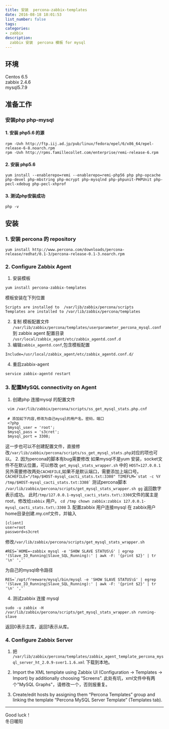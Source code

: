 ```yaml
---
title: 安装  percona-zabbix-templates
date: 2016-08-18 18:01:53
list_number: false  
tags:
categories:
- zabbix
description: 
  zabbix 安装  percona 模板 for mysql
---
```



## 环境
Centos 6.5  
zabbix 2.4.6  
mysql5.7.9


## 准备工作
### 安装php php-mysql
   #### 1. 安装 php5.6 的源
   
   ```
   rpm -Uvh http://ftp.iij.ad.jp/pub/linux/fedora/epel/6/x86_64/epel-release-6-8.noarch.rpm   
   rpm -Uvh http://rpms.famillecollet.com/enterprise/remi-release-6.rpm
   ```
   #### 2. 安装 php5.6
   ```
   yum install --enablerepo=remi --enablerepo=remi-php56 php php-opcache php-devel php-mbstring php-mcrypt php-mysqlnd php-phpunit-PHPUnit php-pecl-xdebug php-pecl-xhprof
   ```
   #### 3. 测试php安装成功
   ```
   php -v
   ```

## 安装

### 1. 安装 percona 的 repository  
```
yum install http://www.percona.com/downloads/percona-release/redhat/0.1-3/percona-release-0.1-3.noarch.rpm
```

### 2. Configure Zabbix Agent
   1. 安装模板
   ```
   yum install percona-zabbix-templates
   ```
   模板安装在下列位置
   ```
   Scripts are installed to  /var/lib/zabbix/percona/scripts  
   Templates are installed to /var/lib/zabbix/percona/templates
   ```
   2. 复制 模板配置文件 `/var/lib/zabbix/percona/templates/userparameter_percona_mysql.conf` 到 zabbix agent 配置目录 `/usr/local/zabbix_agent/etc/zabbix_agentd.conf.d`
   3. 编辑`zabbix_agentd.conf`,包含模板配置
   ```
   Include=/usr/local/zabbix_agent/etc/zabbix_agentd.conf.d/
   ```
   4. 重启zabbix-agent
   ```
   service zabbix-agentd restart
   ```
### 3. 配置MySQL connectivity on Agent
   1. 创建php 连接mysql 的配置文件
   ```
    vim /var/lib/zabbix/percona/scripts/ss_get_mysql_stats.php.cnf
    
    # 添加如下内容,修改为自己mysql的用户名，密码，端口
    <?php   
    $mysql_user = 'root';
    $mysql_pass = 's3cret';
    $mysql_port = 3308;
   ```
   这一步也可以不创建配置文件，直接修改`/var/lib/zabbix/percona/scripts/ss_get_mysql_stats.php`对应的项也可以。
   2. 因为percona的脚本有bug需要修改
   如果mysql不是yum 安装，socket文件不在默认位置，可以修改
`get_mysql_stats_wrapper.sh` 中的 `HOST=127.0.0.1`   
    另外需要修改两处`CACHEFILE`,如果不是默认端口，需要添加上端口号。
    ```
    CACHEFILE="/tmp/$HOST-mysql_cacti_stats.txt:3308"
    TIMEFLM=`stat -c %Y /tmp/$HOST-mysql_cacti_stats.txt:3308`
    ```
    测试percona脚本
    ```
    /var/lib/zabbix/percona/scripts/get_mysql_stats_wrapper.sh gg
    ```
    返回数字表示成功。
    此时`/tmp/127.0.0.1-mysql_cacti_stats.txt\:3308`文件的属主是root，修改给`zabbix` 用户。
    ```
    cd /tmp
    chown zabbix:zabbix 127.0.0.1-mysql_cacti_stats.txt\:3308
    ```
   3. 配置zabbix 用户连接mysql
   在 zabbix用户home目录创建.my.cnf文件，并输入
   ```
   [client]
   user=root
   password=s3cret
   ```
   修改`/var/lib/zabbix/percona/scripts/get_mysql_stats_wrapper.sh`
   ```
   #RES=`HOME=~zabbix mysql -e 'SHOW SLAVE STATUS\G' | egrep '(Slave_IO_Running|Slave_SQL_Running):' | awk -F: '{print $2}' | tr '\n' ','`
   ```
   为自己的mysql命令路径
   ```
   RES=`/opt/freeware/mysql/bin/mysql -e 'SHOW SLAVE STATUS\G' | egrep '(Slave_IO_Running|Slave_SQL_Running):' | awk -F: '{print $2}' | tr '\n' ','`
   ```
   4. 测试zabbix 连接 mysql
   ```
   sudo -u zabbix -H /var/lib/zabbix/percona/scripts/get_mysql_stats_wrapper.sh running-slave
   ```
   返回0表示主库，返回1表示从库。

   
### 4. Configure Zabbix Server

1. 把 `/var/lib/zabbix/percona/templates/zabbix_agent_template_percona_mysql_server_ht_2.0.9-sver1.1.6.xml` 下载到本地。

2. Import the XML template using Zabbix UI (Configuration -> Templates -> Import) by additionally choosing “Screens”.
此处有坑，xml文件中有两个"MySQL Graphs"，请修改一个，否则报重复。

3. Create/edit hosts by assigning them “Percona Templates” group and linking the template “Percona MySQL Server Template” (Templates tab).   




---    
Good luck！  
冬日暖阳
 

